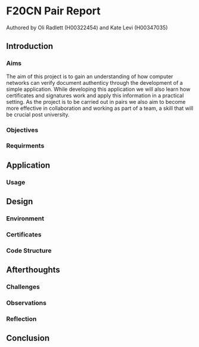 # F20CN Pair Report
Authored by Oli Radlett (H00322454) and Kate Levi (H00347035)

<!-- why are we doing this? -->

## Introduction
<!-- Succinctly describe the project  -->
### Aims
<!-- discussing what you expect to learn from the assignment in general (and for
each task) -->
The aim of this project is to gain an understanding of how computer networks can
verify document authenticy through the development of a simple application. While
developing this application we will also learn how certificates and signatures
work and apply this information in a practical setting. As the project is to be
carried out in pairs we also aim to become more effective in collaboration and
working as part of a team, a skill that will be crucial post university.
### Objectives
<!-- Things needed to achieve aims -->

<!-- what is our solution? -->
### Requirments
<!-- What functions do we need the program to do? -->

## Application
<!-- what your pair did and what you produced -->
<!-- how does the application achieve the project goal  -->
### Usage
<!-- how does our solution work? -->

## Design
### Environment
<!-- describe the environment that you used to complete the tasks (e.g., what ma-
chines, software and versions) -->
### Certificates
<!-- List certificates -->
<!-- cut-and-paste the command line with the responses, documenting the steps
taken on each of the tasks above -->
<!-- Justify how the certs were created and used -->
### Code Structure
<!-- List source files and code along with a brief account of how it works -->

## Afterthoughts
### Challenges
<!-- document any difficulties that you
met while doing any of the tasks -->
### Observations
<!-- Explain any observations that are interesting or surprising -->
### Reflection
<!-- what would we do differently?
what are the problems with the project? -->

## Conclusion


